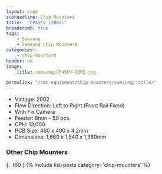 ```yaml
---
layout: page
subheadline: Chip Mounters
title:  "CP45FV (2002)"
breadcrumb: true
tags:
    - Samsung
    - Samsung Chip Mounters
categories:
    - chip-mounters
header: no
image:
    title: samsung/CP45FV-2002.jpg

permalink: "/smt-equipment/chip-mounters/samsung/:title/"
---
```


- Vintage: 2002
- Flow Direction: Left to Right (Front Rail Fixed)
- With Fix Camera
- Feeder: 8mm – 50 pcs.
- CPH: 13,000
- PCB Size: 460 x 400 x 4.2mm
- Dimensions: 1,660 x 1,540 x 1,360mm

### Other Chip Mounters ###
{: .t60 }
{% include list-posts category='chip-mounters' %}
